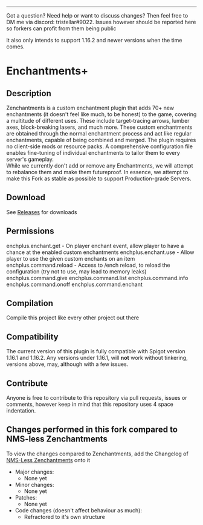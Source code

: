 <hr>
Got a question? Need help or want to discuss changes? Then feel free to DM me via discord: tristellar#9022. Issues however should be reported here so forkers can profit from them being public

It also only intends to support 1.16.2 and newer versions when the time comes.

# Enchantments+
## Description
Zenchantments is a custom enchantment plugin that adds 70+ new enchantments (it doesn't feel like much, to be honest) to the game, covering a multitude of different uses. These include target-tracing arrows, lumber axes, block-breaking lasers, and much more. These custom enchantments are obtained through the normal enchantment process and act like regular enchantments, capable of being combined and merged. The plugin requires no client-side mods or resource packs. A comprehensive configuration file enables fine-tuning of individual enchantments to tailor them to every server's gameplay. 
<br> While we currently don't add or remove any Enchantments, we will attempt to rebalance them and make them futureproof. In essence, we attempt to make this Fork as stable as possible to support Production-grade Servers.

## Download
See [Releases](https://github.com/Geolykt/NMSless-Zenchantments/releases) for downloads

## Permissions
enchplus.enchant.get - On player enchant event, allow player to have a chance at the enabled custom enchantments
enchplus.enchant.use - Allow player to use the given custom enchants on an item
enchplus.command.reload - Access to /ench reload, to reload the configuration (try not to use, may lead to memory leaks)
enchplus.command.give 
enchplus.command.list
enchplus.command.info
enchplus.command.onoff
enchplus.command.enchant

## Compilation
Compile this project like every other project out there

## Compatibility
The current version of this plugin is fully compatible with Spigot version 1.16.1 and 1.16.2. Any versions under 1.16.1, will **not** work without tinkering, versions above, may, although with a few issues.

## Contribute
Anyone is free to contribute to this repository via pull requests, issues or comments, however keep in mind that this repository uses 4 space indentation.

## Changes performed in this fork compared to NMS-less Zenchantments
To view the changes compared to Zenchantments, add the Changelog of [NMS-Less Zenchantments](https://github.com/Geolykt/NMSless-Zenchantments#changes-performed-in-this-fork) onto it
<ul>
 <li>Major changes:
  <ul>
   <li>None yet</li>
  </ul>
 </li>
 <li>Minor changes:
  <ul>
   <li>None yet</li>
  </ul>
 </li>
 <li>Patches:
  <ul>
   <li>None yet</li>
  </ul>
 </li>
 <li>Code changes (doesn't affect behaviour as much):
  <ul>
   <li>Refractored to it's own structure</li>
  </ul>
 </li>
</ul>
